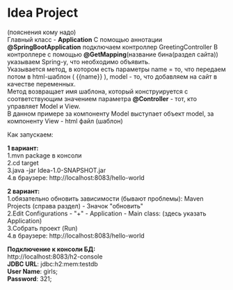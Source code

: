 # Idea Project

(пояснения кому надо)  
Главный класс - **Application**
С помощью аннотации **@SpringBootApplication** подключаем контроллер GreetingController
В контроллере с помощью **@GetMapping**(название бина(раздел сайта)) указываем Spring-у, что необходимо объявить.  
Указывается метод, в котором есть параметры name = то, что передаем потом в html-шаблон ( {{name}} ), model - то, что добавляем на сайт в качестве переменных.  
Метод возвращает имя шаблона, который конструируется с соответствующим значением параметра
**@Controller** - тот, кто управляет Model и View.  
В данном примере за компоненту Model выступает объект model, за компоненту View - html файл (шаблон)

Как запускаем:

**1 вариант:**    
1.mvn package в консоли  
2.cd target  
3.java -jar Idea-1.0-SNAPSHOT.jar  
4.в браузере: http://localhost:8083/hello-world  

**2 вариант:**  
1.обязательно обновить зависимости (бывают проблемы): Maven Projects (справа раздел) - Значок "обновить"  
2.Edit Configurations - "+" - Application - Main class: (здесь указать Application)  
3.Собрать проект (Run)  
4.в браузере: http://localhost:8083/hello-world  

**Подключение к консоли БД:**  
http://localhost:8083/h2-console  
**JDBC URL**: jdbc:h2:mem:testdb  
**User Name**: girls;  
**Password**: 321;
